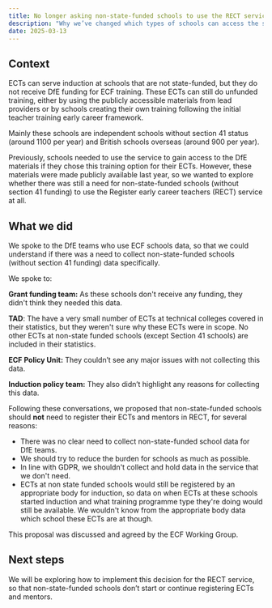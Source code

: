 ```yaml
---
title: No longer asking non-state-funded schools to use the RECT service
description: "Why we’ve changed which types of schools can access the service."
date: 2025-03-13
---
```


## Context

ECTs can serve induction at schools that are not state-funded, but they do not receive DfE funding for ECF training. These ECTs can still do unfunded training, either by using the publicly accessible materials from lead providers or by schools creating their own training following the initial teacher training early career framework.  

Mainly these schools are independent schools without section 41 status (around 1100 per year) and British schools overseas (around 900 per year).  

Previously, schools needed to use the service to gain access to the DfE materials if they chose this training option for their ECTs. However, these materials were made publicly available last year, so we wanted to explore whether there was still a need for non-state-funded schools (without section 41 funding) to use the Register early career teachers (RECT) service at all. 

## What we did

We spoke to the DfE teams who use ECF schools data, so that we could understand if there was a need to collect non-state-funded schools (without section 41 funding) data specifically.  

We spoke to: 

**Grant funding team:** As these schools don't receive any funding, they didn't think they needed this data. 

**TAD**: The have a very small number of ECTs at technical colleges covered in their statistics, but they weren't sure why these ECTs were in scope. No other ECTs at non-state funded schools (except Section 41 schools) are included in their statistics. 

**ECF Policy Unit:** They couldn’t see any major issues with not collecting this data. 

**Induction policy team:** They also didn’t highlight any reasons for collecting this data. 

Following these conversations, we proposed that non-state-funded schools should **not** need to register their ECTs and mentors in RECT, for several reasons: 
- There was no clear need to collect non-state-funded school data for DfE teams. 
- We should try to reduce the burden for schools as much as possible. 
- In line with GDPR, we shouldn't collect and hold data in the service that we don't need. 
- ECTs at non state funded schools would still be registered by an appropriate body for induction, so data on when ECTs at these schools started induction and what training programme type they're doing would still be available. We wouldn't know from the appropriate body data which school these ECTs are at though. 

This proposal was discussed and agreed by the ECF Working Group. 

## Next steps
We will be exploring how to implement this decision for the RECT service, so that non-state-funded schools don’t start or continue registering ECTs and mentors.  
